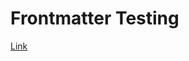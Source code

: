 <!-- meta
{
  "label": "Frontmatter 2",
  "category": "Foobar",
  "hideFromNav": "true",
  "categoryPosition": "1",
  "position": "2"
}
meta -->
# Frontmatter Testing

[Link](some-file.md)<br>